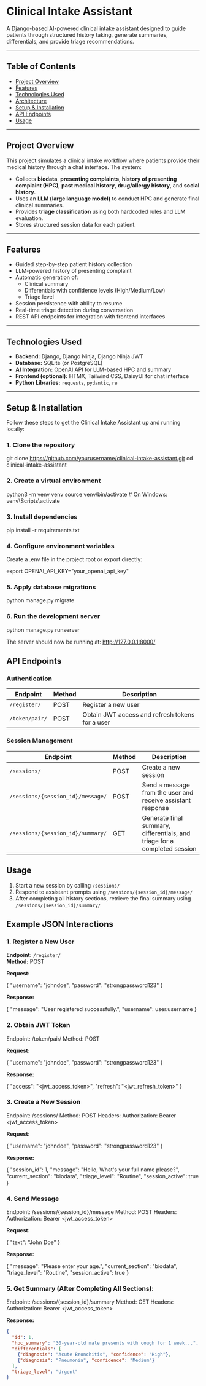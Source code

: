 # Clinical Intake Assistant

A Django-based AI-powered clinical intake assistant designed to guide patients through structured history taking, generate summaries, differentials, and provide triage recommendations.

---

## Table of Contents

- [Project Overview](#project-overview)  
- [Features](#features)  
- [Technologies Used](#technologies-used)  
- [Architecture](#architecture)  
- [Setup & Installation](#setup--installation)  
- [API Endpoints](#api-endpoints)  
- [Usage](#usage)  
---

## Project Overview

This project simulates a clinical intake workflow where patients provide their medical history through a chat interface. The system:

- Collects **biodata**, **presenting complaints**, **history of presenting complaint (HPC)**, **past medical history**, **drug/allergy history**, and **social history**.  
- Uses an **LLM (large language model)** to conduct HPC and generate final clinical summaries.  
- Provides **triage classification** using both hardcoded rules and LLM evaluation.  
- Stores structured session data for each patient.  

---

## Features

- Guided step-by-step patient history collection  
- LLM-powered history of presenting complaint  
- Automatic generation of:  
  - Clinical summary  
  - Differentials with confidence levels (High/Medium/Low)  
  - Triage level  
- Session persistence with ability to resume  
- Real-time triage detection during conversation  
- REST API endpoints for integration with frontend interfaces  

---

## Technologies Used

- **Backend:** Django, Django Ninja, Django Ninja JWT  
- **Database:** SQLite (or PostgreSQL)  
- **AI Integration:** OpenAI API for LLM-based HPC and summary  
- **Frontend (optional):** HTMX, Tailwind CSS, DaisyUI for chat interface  
- **Python Libraries:** `requests`, `pydantic`, `re`  

---

## Setup & Installation

Follow these steps to get the Clinical Intake Assistant up and running locally:

### 1. Clone the repository

git clone https://github.com/yourusername/clinical-intake-assistant.git
cd clinical-intake-assistant


### 2. Create a virtual environment

python3 -m venv venv
source venv/bin/activate   # On Windows: venv\Scripts\activate

### 3. Install dependencies
pip install -r requirements.txt

### 4. Configure environment variables

Create a .env file in the project root or export directly:

export OPENAI_API_KEY="your_openai_api_key"

### 5. Apply database migrations
python manage.py migrate

### 6. Run the development server
python manage.py runserver

The server should now be running at: http://127.0.0.1:8000/



## API Endpoints

### Authentication

| Endpoint           | Method | Description                                         |
|-------------------|--------|-----------------------------------------------------|
| `/register/`       | POST   | Register a new user                                 |
| `/token/pair/`     | POST   | Obtain JWT access and refresh tokens for a user    |

### Session Management

| Endpoint                          | Method | Description                                                      |
|----------------------------------|--------|------------------------------------------------------------------|
| `/sessions/`                      | POST   | Create a new session                                             |
| `/sessions/{session_id}/message/` | POST   | Send a message from the user and receive assistant response      |
| `/sessions/{session_id}/summary/` | GET    | Generate final summary, differentials, and triage for a completed session |



## Usage

1. Start a new session by calling `/sessions/`
2. Respond to assistant prompts using `/sessions/{session_id}/message/`
3. After completing all history sections, retrieve the final summary using `/sessions/{session_id}/summary/`


## Example JSON Interactions

### 1. Register a New User

**Endpoint:** `/register/`  
**Method:** POST  

**Request:**

{
  "username": "johndoe",
  "password": "strongpassword123"
}

**Response:**

{
  "message": "User registered successfully.",
  "username": user.username
}



### 2. Obtain JWT Token

Endpoint: /token/pair/
Method: POST

**Request:**

{
  "username": "johndoe",
  "password": "strongpassword123"
}


**Response:**

{
  "access": "<jwt_access_token>",
  "refresh": "<jwt_refresh_token>"
}

### 3. Create a New Session

Endpoint: /sessions/
Method: POST
Headers: Authorization: Bearer <jwt_access_token>

**Request:**

{
  "username": "johndoe",
  "password": "strongpassword123"
}


**Response:**

{
  "session_id": 1,
  "message": "Hello, What's your full name please?",
  "current_section": "biodata",
  "triage_level": "Routine",
  "session_active": true
}


### 4. Send Message

Endpoint: /sessions/{session_id}/message
Method: POST
Headers: Authorization: Bearer <jwt_access_token>

**Request:**

{
  "text": "John Doe"
}


**Response:**

{
  "message": "Please enter your age.",
  "current_section": "biodata",
  "triage_level": "Routine",
  "session_active": true
}


### 5. Get Summary (After Completing All Sections):

Endpoint: /sessions/{session_id}/summary
Method: GET
Headers: Authorization: Bearer <jwt_access_token>


**Response:**

```json
{
  "id": 1,
  "hpc_summary": "30-year-old male presents with cough for 1 week...",
  "differentials": [
    {"diagnosis": "Acute Bronchitis", "confidence": "High"},
    {"diagnosis": "Pneumonia", "confidence": "Medium"}
  ],
  "triage_level": "Urgent"
}

